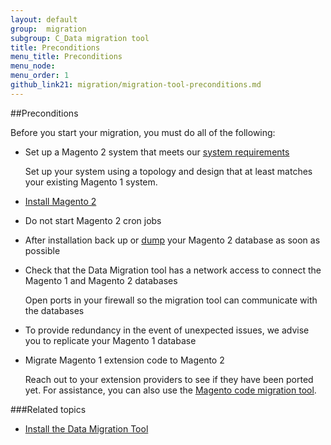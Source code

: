 ```yaml
---
layout: default
group:  migration
subgroup: C_Data migration tool
title: Preconditions
menu_title: Preconditions
menu_node: 
menu_order: 1
github_link21: migration/migration-tool-preconditions.md
---
```


##Preconditions

Before you start your migration, you must do all of the following:

*	Set up a Magento 2 system that meets our <a href="{{ site.gdeurl21 }}/install-gde/system-requirements.html">system requirements</a>

	Set up your system using a topology and design that at least matches your existing Magento 1 system.

*	<a href="{{ site.gdeurl21 }}install-gde/bk-install-guide.html">Install Magento 2</a>

*	Do not start Magento 2 cron jobs

*	After installation back up or <a href="https://dev.mysql.com/doc/refman/5.1/en/mysqldump.html" target="_blank">dump</a> your Magento 2 database as soon as possible

*	Check that the Data Migration tool has a network access to connect the Magento 1 and Magento 2 databases

	Open ports in your firewall so the migration tool can communicate with the databases

*	To provide redundancy in the event of unexpected issues, we advise you to replicate your Magento 1 database

*	Migrate Magento 1 extension code to Magento 2

	Reach out to your extension providers to see if they have been ported yet. For assistance, you can also use the <a href="https://github.com/magento/code-migration/blob/develop/README.md" target="_blank">Magento code migration tool</a>.

###Related topics

* <a href="{{ site.gdeurl21 }}migration/migration-tool-install.html">Install the Data Migration Tool</a>